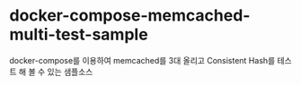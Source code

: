 # docker-compose-memcached-multi-test-sample
docker-compose를 이용하여 memcached를 3대 올리고  Consistent Hash를 테스트 해 볼 수 있는 샘플소스